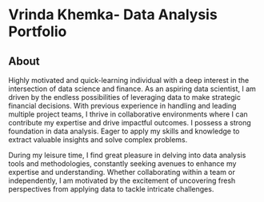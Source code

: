 # Vrinda Khemka- Data Analysis Portfolio
## About
Highly motivated and quick-learning individual with a deep interest in the intersection of data science and finance. As an aspiring data scientist, I am driven by the endless possibilities of leveraging data to make strategic financial decisions. With previous experience in handling and leading multiple project teams, I thrive in collaborative environments where I can contribute my expertise and drive impactful outcomes. I possess a strong foundation in data analysis. Eager to apply my skills and knowledge to extract valuable insights and solve complex problems.

During my leisure time, I find great pleasure in delving into data analysis tools and methodologies, constantly seeking avenues to enhance my expertise and understanding. Whether collaborating within a team or independently, I am motivated by the excitement of uncovering fresh perspectives from applying data to tackle intricate challenges.
